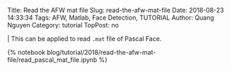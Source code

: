 Title: Read the AFW  mat file
Slug: read-the-afw-mat-file
Date: 2018-08-23 14:33:34
Tags: AFW, Matlab, Face Detection, TUTORIAL
Author: Quang Nguyen
Category: tutorial
TopPost: no

| This can be applied to read `.mat` file of Pascal Face.

{% notebook blog/tutorial/2018/read-the-afw-mat-file/read_pascal_mat_file.ipynb %}

